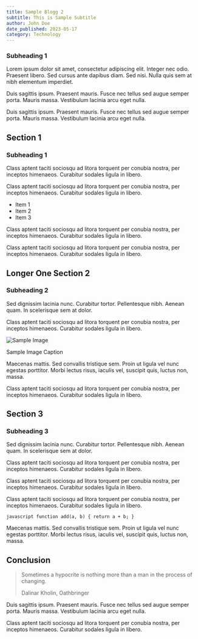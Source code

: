 ```yaml
---
title: Sample Blogg 2
subtitle: This is Sample Subtitle
author: John Doe
date_published: 2023-05-17
category: Technology
---
```


### Subheading 1

Lorem ipsum dolor sit amet, consectetur adipiscing elit. Integer nec odio. Praesent libero. Sed cursus ante dapibus diam. Sed nisi. Nulla quis sem at nibh elementum imperdiet.

Duis sagittis ipsum. Praesent mauris. Fusce nec tellus sed augue semper porta. Mauris massa. Vestibulum lacinia arcu eget nulla.

Duis sagittis ipsum. Praesent mauris. Fusce nec tellus sed augue semper porta. Mauris massa. Vestibulum lacinia arcu eget nulla.

## Section 1

### Subheading 1

Class aptent taciti sociosqu ad litora torquent per conubia nostra, per inceptos himenaeos. Curabitur sodales ligula in libero.

Class aptent taciti sociosqu ad litora torquent per conubia nostra, per inceptos himenaeos. Curabitur sodales ligula in libero.

- Item 1
- Item 2
- Item 3

Class aptent taciti sociosqu ad litora torquent per conubia nostra, per inceptos himenaeos. Curabitur sodales ligula in libero.

Class aptent taciti sociosqu ad litora torquent per conubia nostra, per inceptos himenaeos. Curabitur sodales ligula in libero.

## Longer One Section 2

### Subheading 2

Sed dignissim lacinia nunc. Curabitur tortor. Pellentesque nibh. Aenean quam. In scelerisque sem at dolor.

Class aptent taciti sociosqu ad litora torquent per conubia nostra, per inceptos himenaeos. Curabitur sodales ligula in libero.

![Sample Image](/images/landscape.jpg)

Sample Image Caption

Maecenas mattis. Sed convallis tristique sem. Proin ut ligula vel nunc egestas porttitor. Morbi lectus risus, iaculis vel, suscipit quis, luctus non, massa.

Class aptent taciti sociosqu ad litora torquent per conubia nostra, per inceptos himenaeos. Curabitur sodales ligula in libero.

## Section 3

### Subheading 3

Sed dignissim lacinia nunc. Curabitur tortor. Pellentesque nibh. Aenean quam. In scelerisque sem at dolor.

Class aptent taciti sociosqu ad litora torquent per conubia nostra, per inceptos himenaeos. Curabitur sodales ligula in libero.

Class aptent taciti sociosqu ad litora torquent per conubia nostra, per inceptos himenaeos. Curabitur sodales ligula in libero.

Class aptent taciti sociosqu ad litora torquent per conubia nostra, per inceptos himenaeos. Curabitur sodales ligula in libero.

```
javascript function add(a, b) { return a + b; }
```


Maecenas mattis. Sed convallis tristique sem. Proin ut ligula vel nunc egestas porttitor. Morbi lectus risus, iaculis vel, suscipit quis, luctus non, massa.

## Conclusion

> Sometimes a hypocrite is nothing more than a man in the process of changing.
>
> Dalinar Kholin, Oathbringer

Duis sagittis ipsum. Praesent mauris. Fusce nec tellus sed augue semper porta. Mauris massa. Vestibulum lacinia arcu eget nulla.

Class aptent taciti sociosqu ad litora torquent per conubia nostra, per inceptos himenaeos. Curabitur sodales ligula in libero.
